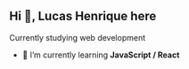 ## Hi 👋, Lucas Henrique here
Currently studying web development

- 🌱 I’m currently learning **JavaScript / React**
